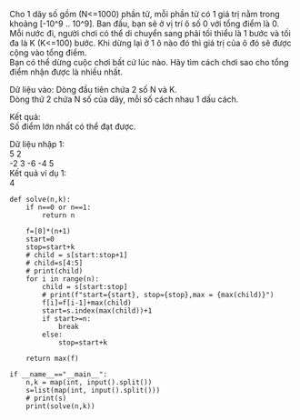 Cho 1 dãy số gồm (N<=1000) phần tử, mỗi phần tử có 1 giá trị nằm trong khoảng [-10^9 .. 10^9]. Ban đầu, bạn sẽ ở vị trí ô số 0 với tổng điểm là 0.  
Mỗi nước đi, người chơi có thể di chuyển sang phải tối thiểu là 1 bước và tối đa là K (K<=100) bước. Khi dừng lại ở 1 ô nào đó thì giá trị của ô đó sẽ được cộng vào tổng điểm.  
Bạn có thể dừng cuộc chơi bất cứ lúc nào. Hãy tìm cách chơi sao cho tổng điểm nhận được là nhiều nhất.  

Dữ liệu vào:
Dòng đầu tiên chứa 2 số N và K.  
Dòng thứ 2 chứa N số của dãy, mỗi số cách nhau 1 dấu cách.  

Kết quả:  
Số điểm lớn nhất có thể đạt được.  

Dữ liệu nhập 1:  
5 2  
-2 3 -6 -4 5  
Kết quả ví dụ 1:  
4

```
def solve(n,k):
    if n==0 or n==1:
        return n
    
    f=[0]*(n+1)
    start=0
    stop=start+k
    # child = s[start:stop+1]
    # child=s[4:5]
    # print(child)
    for i in range(n):
        child = s[start:stop]
        # print(f"start={start}, stop={stop},max = {max(child)}")
        f[i]=f[i-1]+max(child)
        start=s.index(max(child))+1
        if start>=n:
            break
        else:
            stop=start+k
            
    return max(f)

if __name__=="__main__":
    n,k = map(int, input().split())
    s=list(map(int, input().split()))
    # print(s)
    print(solve(n,k))
```
